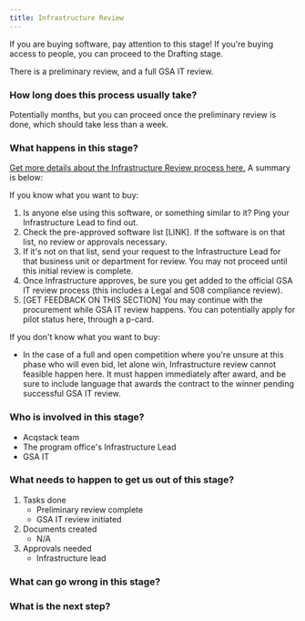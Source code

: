 ```yaml
---
title: Infrastructure Review
---
```


If you are buying software, pay attention to this stage! If you're buying access to people, you can proceed to the Drafting stage. 

There is a preliminary review, and a full GSA IT review.

### How long does this process usually take?
Potentially months, but you can proceed once the preliminary review is done, which should take less than a week.

### What happens in this stage? 
[Get more details about the Infrastructure Review process here.](https://docs.google.com/document/d/1AUyRggdKWLRcHC3E4ssHE_2tmOaDYTv0ex0lgwbwFSA/edit) A summary is below:

If you know what you want to buy: 

1. Is anyone else using this software, or something similar to it? Ping your Infrastructure Lead to find out.
2. Check the pre-approved software list [LINK]. If the software is on that list, no review or approvals necessary. 
3. If it's not on that list, send your request to the Infrastructure Lead for that business unit or department for review. You may not proceed until this initial review is complete.
4. Once Infrastructure approves, be sure you get added to the official GSA IT review process (this includes a Legal and 508 compliance review).
5. [GET FEEDBACK ON THIS SECTION] You may continue with the procurement while GSA IT review happens. You can potentially apply for pilot status here, through a p-card.

If you don't know what you want to buy: 

- In the case of a full and open competition where you're unsure at this phase who will even bid, let alone win, Infrastructure review cannot feasible happen here. It must happen immediately after award, and be sure to include language that awards the contract to the winner pending successful GSA IT review.

### Who is involved in this stage? 

- Acqstack team
- The program office's Infrastructure Lead
- GSA IT

### What needs to happen to get us out of this stage? 

1. Tasks done
	- Preliminary review complete
	- GSA IT review initiated
2. Documents created
	- N/A
3. Approvals needed
	- Infrastructure lead

### What can go wrong in this stage? 

### What is the next step?


